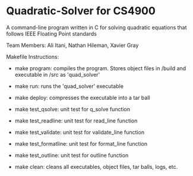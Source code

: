 # Quadratic-Solver for CS4900

A command-line program written in C for solving quadratic equations that follows IEEE Floating Point standards

Team Members: Ali Itani, Nathan Hileman, Xavier Gray 

Makefile Instructions:

- make program:
    compiles the program. Stores object files in /build and executable in /src as 'quad_solver'

- make run:
    runs the 'quad_solver' executable
    
- make deploy:
    compresses the executable into a tar ball
    
- make test_qsolve:
    unit test for q_solve function
    
- make test_readline:
    unit test for read_line function

- make test_validate:
    unit test for validate_line function
    
- make test_formatline:
    unit test for format_line function
    
- make test_outline:
    unit test for outline function
    
- make clean:
    cleans all executables, object files, tar balls, logs, etc.
